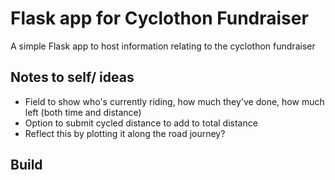 # Flask app for Cyclothon Fundraiser

A simple Flask app to host information relating to the cyclothon fundraiser

## Notes to self/ ideas
- Field to show who's currently riding, how much they've done, how much left (both time and distance)
- Option to submit cycled distance to add to total distance
- Reflect this by plotting it along the road journey?

## Build
